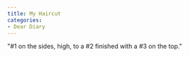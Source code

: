 ```yaml
---
title: My Haircut
categories:
- Dear Diary
---
```


"#1 on the sides, high, to a #2 finished with a #3 on the top."
